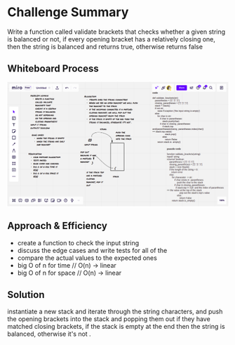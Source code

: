 # Challenge Summary

Write a function called validate brackets that checks whether a given string is balanced or not, if every opening bracket has a relatively closing one, then the string is balanced and returns true, otherwise returns false

## Whiteboard Process
![whiteboard](stack-queue-brackets.png)

## Approach & Efficiency
- create a function to check the input string
- discuss the edge cases and write tests for all of the
- compare the actual values to the expected ones
- big O of n for time // O(n) -> linear
- big O of n for space // O(n) -> linear

## Solution
instantiate a new stack and iterate through the string characters, and push the opening brackets into the stack and popping them out if they have matched closing brackets, if the stack is empty at the end then the string is balanced, otherwise it's not .
